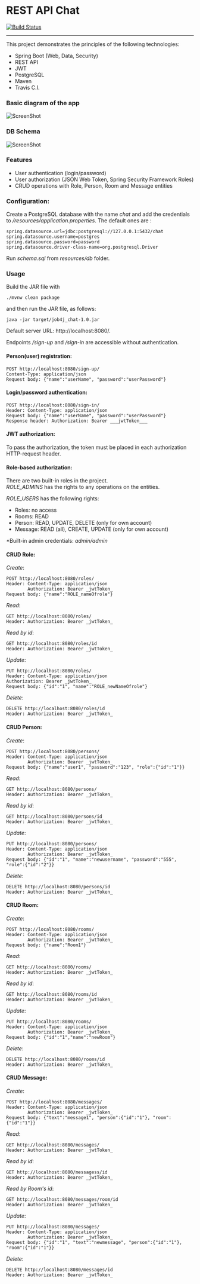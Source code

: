 # REST API Chat  
[![Build Status](https://travis-ci.com/amasterenko/job4j_chat.svg?branch=master)](https://travis-ci.com/amasterenko/job4j_chat)  

---  
This project demonstrates the principles of the following technologies:
- Spring Boot (Web, Data, Security)  
- REST API  
- JWT  
- PostgreSQL   
- Maven  
- Travis C.I.  

### Basic diagram of the app  

![ScreenShot](img/forum_diagram.png)

### DB Schema  

![ScreenShot](img/dbschema.png)
  
### Features
- User authentication (login/password)    
- User authorization (JSON Web Token, Spring Security Framework Roles)         
- CRUD operations with Role, Person, Room and Message entities  


### Configuration:    
Create a PostgreSQL database with the name _chat_ and add the credentials to _/resources/application.properties_.
The default ones are :
```
spring.datasource.url=jdbc:postgresql://127.0.0.1:5432/chat
spring.datasource.username=postgres
spring.datasource.password=password
spring.datasource.driver-class-name=org.postgresql.Driver
```
Run _schema.sql_ from _resources/db_ folder.  

### Usage   
Build the JAR file with
```
./mvnw clean package
```
and then run the JAR file, as follows:  
```
java -jar target/job4j_chat-1.0.jar
```
Default server URL:  http://localhost:8080/.  

Endpoints  _/sign-up_ and _/sign-in_ are accessible without authentication.    

#### Person(user) registration:
```
POST http://localhost:8080/sign-up/    
Content-Type: application/json  
Request body: {"name":"userName", "password":"userPassword"}  
``` 

#### Login/password authentication:
```
POST http://localhost:8080/sign-in/  
Header: Content-Type: application/json  
Request body: {"name":"userName", "password":"userPassword"}    
Response header: Authorization: Bearer ___jwtToken___  
```
#### JWT authorization:  
To pass the authorization, the token must be placed in each authorization HTTP-request header.  

#### Role-based authorization:  
There are two built-in roles in the project.  
_ROLE_ADMINS_ has the rights to any operations on the entities.  

_ROLE_USERS_ has the following rights:  

- Roles: no access         
- Rooms: READ  
- Person: READ, UPDATE, DELETE (only for own account)  
- Message: READ (all), CREATE,  UPDATE (only for own account)  


*Built-in admin credentials: _admin/admin_

#### CRUD Role:  

_Create_:    
```
POST http://localhost:8080/roles/  
Header: Content-Type: application/json  
        Authorization: Bearer _jwtToken_  
Request body: {"name":"ROLE_nameOfrole"}  
```
_Read_: 
```
GET http://localhost:8080/roles/  
Header: Authorization: Bearer _jwtToken_  
```

_Read by id_:
```
GET http://localhost:8080/roles/id  
Header: Authorization: Bearer _jwtToken_   
```
_Update_:    
```
PUT http://localhost:8080/roles/   
Header: Content-Type: application/json  
Authorization: Bearer _jwtToken_  
Request body: {"id":"1", "name":"ROLE_newNameOfrole"}    
```
_Delete_:  
```
DELETE http://localhost:8080/roles/id  
Header: Authorization: Bearer _jwtToken_  
```  
#### CRUD Person:

_Create_:  
```
POST http://localhost:8080/persons/   
Header: Content-Type: application/json   
        Authorization: Bearer _jwtToken_  
Request body: {"name":"user1", "password":"123", "role":{"id":"1"}}    
```
_Read_:  
```
GET http://localhost:8080/persons/   
Header: Authorization: Bearer _jwtToken_
```
_Read by id_:   
```
GET http://localhost:8080/persons/id   
Header: Authorization: Bearer _jwtToken_
```
_Update_:    
```
PUT http://localhost:8080/persons/    
Header: Content-Type: application/json   
        Authorization: Bearer _jwtToken_
Request body: {"id":"1", "name":"newusername", "password":"555", "role":{"id":"2"}}  
```
_Delete_:  
```
DELETE http://localhost:8080/persons/id  
Header: Authorization: Bearer _jwtToken_  
```
#### CRUD Room:

_Create_:   
```
POST http://localhost:8080/rooms/   
Header: Content-Type: application/json   
        Authorization: Bearer _jwtToken_
Request body: {"name":"Room1"}  
```
_Read_:  
```
GET http://localhost:8080/rooms/  
Header: Authorization: Bearer _jwtToken_  
```
_Read by id_:  
```
GET http://localhost:8080/rooms/id  
Header: Authorization: Bearer _jwtToken_
```
_Update_:  
```
PUT http://localhost:8080/rooms/    
Header: Content-Type: application/json   
        Authorization: Bearer _jwtToken_
Request body: {"id":"1","name":"newRoom"}  
```
_Delete_:  
```
DELETE http://localhost:8080/rooms/id  
Header: Authorization: Bearer _jwtToken_
```
#### CRUD Message:

_Create_:  
```
POST http://localhost:8080/messages/  
Header: Content-Type: application/json   
        Authorization: Bearer _jwtToken_
Request body: {"text":"message1", "person":{"id":"1"}, "room":{"id":"1"}}
```
_Read_:  
```
GET http://localhost:8080/messages/  
Header: Authorization: Bearer _jwtToken_
```
_Read by id_:  
```
GET http://localhost:8080/messagess/id  
Header: Authorization: Bearer _jwtToken_
```
_Read by Room's id_:  
```
GET http://localhost:8080/messages/room/id  
Header: Authorization: Bearer _jwtToken_
```
_Update_:   
```
PUT http://localhost:8080/messages/    
Header: Content-Type: application/json   
        Authorization: Bearer _jwtToken_  
Request body: {"id":"1", "text":"newmessage", "person":{"id":"1"}, "room":{"id":"1"}}  
```
_Delete_:  
```
DELETE http://localhost:8080/messages/id  
Header: Authorization: Bearer _jwtToken_  
```